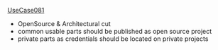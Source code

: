[UseCase081](../requirements/UseCase081.md) 
 * OpenSource & Architectural cut
  * common usable parts should be published as open source project
  * private parts as credentials should be located on private projects
